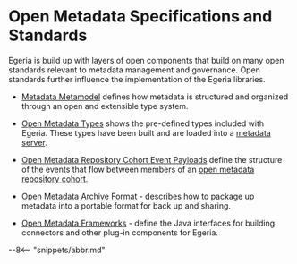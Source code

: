 <!-- SPDX-License-Identifier: CC-BY-4.0 -->
<!-- Copyright Contributors to the ODPi Egeria project. -->

# Open Metadata Specifications and Standards

Egeria is build up with layers of open components that build on many open standards relevant to metadata management and governance.  Open standards further influence the implementation of the Egeria libraries.

* [Metadata Metamodel](/guides/developer/repository-connectors/metamodel/overview) defines
how metadata is structured and organized through an open and extensible type system.

* [Open Metadata Types](/types) shows the pre-defined types included with Egeria.
These types have been built and are loaded into a [metadata server](/concepts/cohort-member).

* [Open Metadata Repository Cohort Event Payloads](/concepts/cohort-events) define the structure of the events that flow between members of an [open metadata repository cohort](/concepts/cohort-member).

* [Open Metadata Archive Format](/concepts/open-metadata-archive) - describes how to package up metadata into a portable format for back up and sharing.

* [Open Metadata Frameworks](/frameworks) - define the Java interfaces for building connectors and other plug-in components for Egeria.


--8<-- "snippets/abbr.md"
